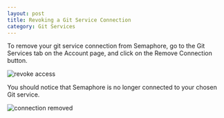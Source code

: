 ```yaml
---
layout: post
title: Revoking a Git Service Connection
category: Git Services
---
```


To remove your git service connection from Semaphore, go to the Git Services 
tab on the Account page, and click on the Remove Connection button.

<img src="/docs/assets/img/git-services/revoke-access.png" alt="revoke access" class="img-responsive img-bordered">

You should notice that Semaphore is no longer connected to your chosen Git 
service.

<img src="/docs/assets/img/git-services/connection-removed.png" alt="connection removed" class="img-responsive img-bordered">
